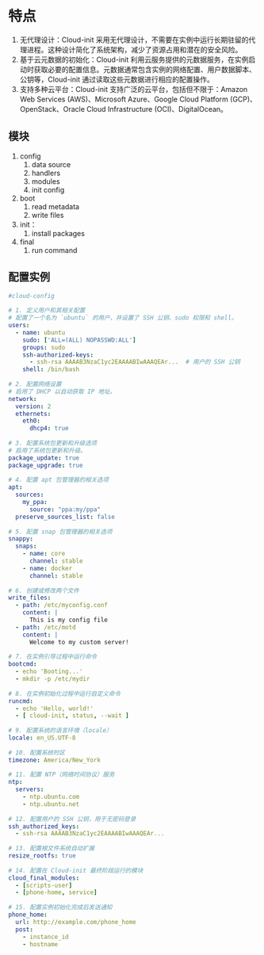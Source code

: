 # 特点

1. 无代理设计：Cloud-init 采用无代理设计，不需要在实例中运行长期驻留的代理进程。这种设计简化了系统架构，减少了资源占用和潜在的安全风险。
2. 基于云元数据的初始化：Cloud-init 利用云服务提供的元数据服务，在实例启动时获取必要的配置信息。元数据通常包含实例的网络配置、用户数据脚本、公钥等，Cloud-init 通过读取这些元数据进行相应的配置操作。
3. 支持多种云平台：Cloud-init 支持广泛的云平台，包括但不限于：Amazon Web Services (AWS)、Microsoft Azure、Google Cloud Platform (GCP)、OpenStack、Oracle Cloud Infrastructure (OCI)、DigitalOcean。


## 模块

1. config
   1. data source
   2. handlers
   3. modules
   4. init config
2. boot
   1. read metadata
   2. write files
3. init： 
   1. install packages
4. final
   1. run command


## 配置实例

```yaml
#cloud-config
 
# 1. 定义用户和其相关配置
# 配置了一个名为 `ubuntu` 的用户，并设置了 SSH 公钥、sudo 权限和 shell。
users:
  - name: ubuntu
    sudo: ['ALL=(ALL) NOPASSWD:ALL']
    groups: sudo
    ssh-authorized-keys:
      - ssh-rsa AAAAB3NzaC1yc2EAAAABIwAAAQEAr...  # 用户的 SSH 公钥
    shell: /bin/bash
 
# 2. 配置网络设置
# 启用了 DHCP 以自动获取 IP 地址。
network:
  version: 2
  ethernets:
    eth0:
      dhcp4: true
 
# 3. 配置系统包更新和升级选项
# 启用了系统包更新和升级。
package_update: true
package_upgrade: true
 
# 4. 配置 apt 包管理器的相关选项
apt:
  sources:
    my_ppa:
      source: "ppa:my/ppa"
  preserve_sources_list: false
 
# 5. 配置 snap 包管理器的相关选项
snappy:
  snaps:
    - name: core
      channel: stable
    - name: docker
      channel: stable
 
# 6. 创建或修改两个文件
write_files:
  - path: /etc/myconfig.conf
    content: |
      This is my config file
  - path: /etc/motd
    content: |
      Welcome to my custom server!
 
# 7. 在实例引导过程中运行命令
bootcmd:
  - echo 'Booting...'
  - mkdir -p /etc/mydir
 
# 8. 在实例初始化过程中运行自定义命令
runcmd:
  - echo 'Hello, world!'
  - [ cloud-init, status, --wait ]
 
# 9. 配置系统的语言环境（locale）
locale: en_US.UTF-8
 
# 10. 配置系统时区
timezone: America/New_York
 
# 11. 配置 NTP（网络时间协议）服务
ntp:
  servers:
    - ntp.ubuntu.com
    - ntp.ubuntu.net
 
# 12. 配置用户的 SSH 公钥，用于无密码登录
ssh_authorized_keys:
  - ssh-rsa AAAAB3NzaC1yc2EAAAABIwAAAQEAr...
 
# 13. 配置根文件系统自动扩展
resize_rootfs: true
 
# 14. 配置在 Cloud-init 最终阶段运行的模块
cloud_final_modules:
  - [scripts-user]
  - [phone-home, service]
 
# 15. 配置实例初始化完成后发送通知
phone_home:
  url: http://example.com/phone_home
  post:
    - instance_id
    - hostname
```